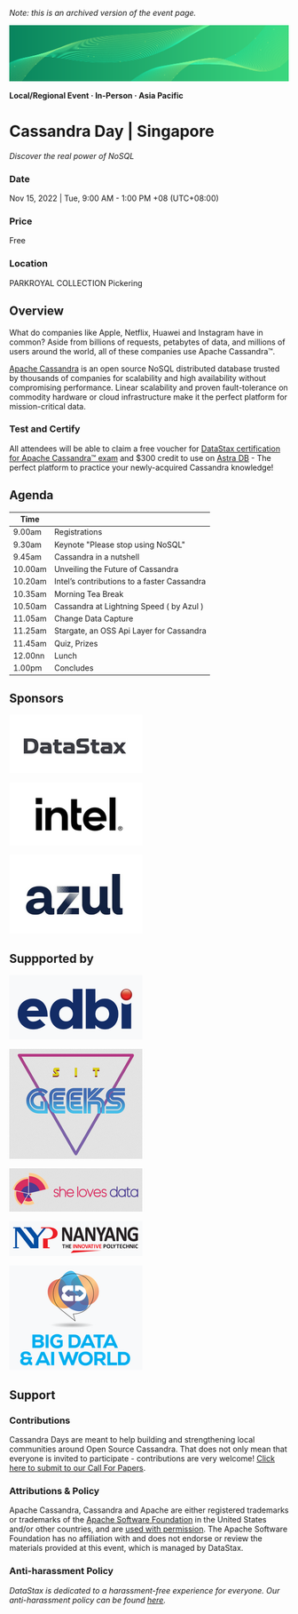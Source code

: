 _Note: this is an archived version of the event page._

![CDay green logo](images/cday_green_background.png)

**Local/Regional Event · In-Person · Asia Pacific**

# Cassandra Day | Singapore

_Discover the real power of NoSQL_

### Date

Nov 15, 2022 | Tue, 9:00 AM - 1:00 PM +08 (UTC+08:00)

### Price

Free

### Location

PARKROYAL COLLECTION Pickering

## Overview

What do companies like Apple, Netflix, Huawei and Instagram have in common? Aside from billions of requests, petabytes of data, and millions of users around the world, all of these companies use Apache Cassandra™.

[Apache Cassandra](https://cassandra.apache.org/) is an open source NoSQL distributed database trusted by thousands of companies for scalability and high availability without compromising performance. Linear scalability and proven fault-tolerance on commodity hardware or cloud infrastructure make it the perfect platform for mission-critical data.

### Test and Certify

All attendees will be able to claim a free voucher for [DataStax certification for Apache Cassandra™ exam](https://www.datastax.com/dev/certifications)
and $300 credit to use on [Astra DB](https://astra.datastax.com/) - The perfect platform to practice your newly-acquired Cassandra knowledge!

## Agenda

| Time     |                                             |
|----------|---------------------------------------------|
| 9.00am   | Registrations                               |
| 9.30am   | Keynote "Please stop using NoSQL"           |
| 9.45am   | Cassandra in a nutshell                     |
| 10.00am  | Unveiling the Future of Cassandra           |
| 10.20am  | Intel’s contributions to a faster Cassandra |
| 10.35am  | Morning Tea Break                           |
| 10.50am  | Cassandra at Lightning Speed ( by Azul )    |
| 11.05am  | Change Data Capture                         |
| 11.25am  | Stargate, an OSS Api Layer for Cassandra    |
| 11.45am  | Quiz, Prizes                                |
| 12.00nn  | Lunch                                       |
| 1.00pm   | Concludes                                   |

## Sponsors

![DataStax](images/logo_cday_datastax.png)

![Intel](images/logo_cday_intel.png)

![Azul](images/logo_cday_azul.png)

## Suppported by

![EDBI Singapore](images/logo_cday_edbi.png)

![SIT Geeks](images/logo_cday_sit_geeks.png)

![She Loves Data](images/logo_cday_sld.png)

![NYP Nanyang](images/logo_cday_nyp_nanyang.png)

![Big Data & AI World](images/logo_cday_bdaw.png)

## Support

### Contributions

Cassandra Days are meant to help building and strengthening local communities around Open Source Cassandra. That does not only mean that everyone is invited to participate - contributions are very welcome! [Click here to submit to our Call For Papers](https://dtsx.io/cdays-cfp).

### Attributions & Policy

Apache Cassandra, Cassandra and Apache are either registered trademarks or trademarks of the [Apache Software Foundation](http://www.apache.org/)
in the United States and/or other countries,
and are [used with permission](http://www.apache.org/foundation/marks/events.html).
The Apache Software Foundation has no affiliation with and does not endorse or review the materials provided at this event, which is managed by DataStax.

### Anti-harassment Policy

_DataStax is dedicated to a harassment-free experience for everyone. Our anti-harassment policy can be found [here](https://dtsx.io/cdays-anti-harassment-policy)._
